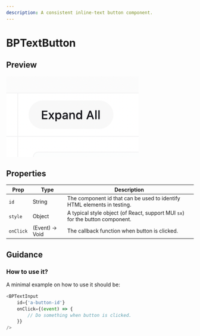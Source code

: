 ```yaml
---
description: A consistent inline-text button component.
---
```


# BPTextButton

## Preview

![BPTextButton](<../.gitbook/assets/Screen Shot 2022-04-18 at 5.36.23 PM.png>)

## Properties

| Prop      | Type            | Description                                                                   |
| --------- | --------------- | ----------------------------------------------------------------------------- |
| `id`      | String          | The component id that can be used to identify HTML elements in testing.       |
| `style`   | Object          | A typical style object (of React, support MUI `sx`) for the button component. |
| `onClick` | (Event) -> Void | The callback function when button is clicked.                                 |

## Guidance

### How to use it?

A minimal example on how to use it should be:

```javascript
<BPTextInput
    id={'a-button-id'}
    onClick={(event) => {
        // Do something when button is clicked.
    }}
/>
```
